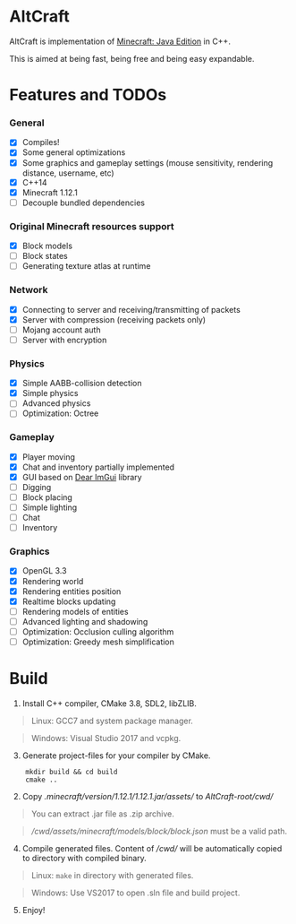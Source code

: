 # AltCraft
AltCraft is implementation of [Minecraft: Java Edition](https://minecraft.net) in C++.

This is aimed at being fast, being free and being easy expandable.
# Features and TODOs
### General
- [x] Compiles!
- [x] Some general optimizations
- [x] Some graphics and gameplay settings (mouse sensitivity, rendering distance, username, etc)
- [x] C++14
- [x] Minecraft 1.12.1
- [ ] Decouple bundled dependencies
### Original Minecraft resources support
- [x] Block models
- [ ] Block states
- [ ] Generating texture atlas at runtime
### Network
- [x] Connecting to server and receiving/transmitting of packets
- [x] Server with compression (receiving packets only)
- [ ] Mojang account auth
- [ ] Server with encryption
### Physics
- [x] Simple AABB-collision detection
- [x] Simple physics
- [ ] Advanced physics
- [ ] Optimization: Octree
### Gameplay
- [x] Player moving
- [x] Chat and inventory partially implemented
- [x] GUI based on [Dear ImGui](https://github.com/ocornut/imgui) library
- [ ] Digging
- [ ] Block placing
- [ ] Simple lighting
- [ ] Chat
- [ ] Inventory
### Graphics
- [x] OpenGL 3.3
- [x] Rendering world
- [x] Rendering entities position
- [x] Realtime blocks updating
- [ ] Rendering models of entities
- [ ] Advanced lighting and shadowing
- [ ] Optimization: Occlusion culling algorithm
- [ ] Optimization: Greedy mesh simplification

# Build
1. Install C++ compiler, CMake 3.8, SDL2, libZLIB.
>Linux: GCC7 and system package manager.

>Windows: Visual Studio 2017 and vcpkg.
3. Generate project-files for your compiler by CMake.
```
    mkdir build && cd build
    cmake ..
```
2. Copy *.minecraft/version/1.12.1/1.12.1.jar/assets/* to *AltCraft-root/cwd/*
>You can extract .jar file as .zip archive.

>*/cwd/assets/minecraft/models/block/block.json* must be a valid path.
4. Compile generated files. Content of */cwd/* will be automatically copied to directory with compiled binary.
>Linux: `make` in directory with generated files.

>Windows: Use VS2017 to open .sln file and build project.
5. Enjoy!
